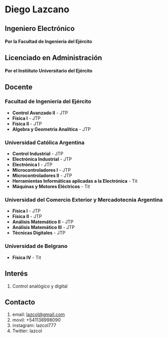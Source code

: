 # Diego Lazcano

## Ingeniero Electrónico
#### Por la Facultad de Ingeniería del Ejército

## Licenciado en Administración
#### Por el Instiituto Universitario del Ejército

## Docente
### Facultad de Ingeniería del Ejército
- **Control Avanzado II** - JTP
- **Física I** - JTP
- **Física II** - JTP
- **Algebra y Geometría Analítica** - JTP

### Universidad Católica Argentina
- **Control Industrial** - JTP
- **Electrónica Industrial** - JTP
- **Electrónica I** - JTP
- **Microcontroladores I** - JTP
- **Microcontroladores II** - JTP
- **Herramientas Informáticas aplicadas a la Electrónica** - Tit
- **Máquinas y Motores Eléctricos** - Tit

### Universidad del Comercio Exterior y Mercadotecnia Argentina
- **Física I** - JTP
- **Física II** - JTP
- **Análisis Matemático II** - JTP
- **Análisis Matemático III** - JTP
- **Técnicas Digitales** - JTP

### Universidad de Belgrano
- **Física IV** - Tit

## Interés
1. Control analógico y digital


## Contacto
1. email: lazcol@gmail.com
2. movil: +541138998090
3. instagram: lazcol777
4. Twitter: lazcol

